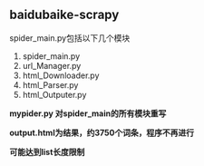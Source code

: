 ## baidubaike-scrapy

spider_main.py包括以下几个模块

1. spider_main.py
2. url_Manager.py
3. html_Downloader.py
4. html_Parser.py
5. html_Outputer.py


**mypider.py 对spider_main的所有模块重写**

**output.html为结果，约3750个词条，程序不再进行**

**可能达到list长度限制**
